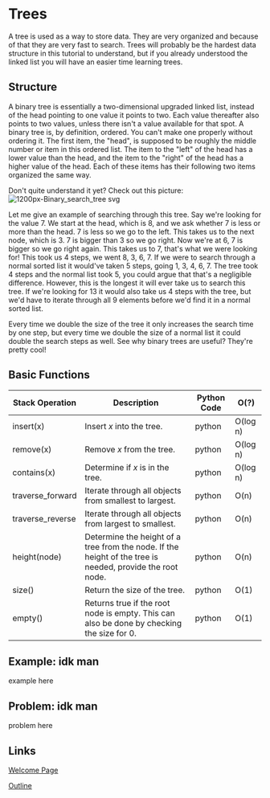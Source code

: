 # Trees
A tree is used as a way to store data. They are very organized and because of that they are very fast to search. Trees will probably be the hardest data structure in this tutorial to understand, but if you already understood the linked list you will have an easier time learning trees.

## Structure
A binary tree is essentially a two-dimensional upgraded linked list, instead of the head pointing to one value it points to two. Each value thereafter also points to two values, unless there isn't a value available for that spot. A binary tree is, by definition, ordered. You can't make one properly without ordering it. The first item, the "head", is supposed to be roughly the middle number or item in this ordered list. The item to the "left" of the head has a lower value than the head, and the item to the "right" of the head has a higher value of the head. Each of these items has their following two items organized the same way.

Don't quite understand it yet? Check out this picture:
![1200px-Binary_search_tree svg](https://user-images.githubusercontent.com/97632407/178615031-1070645a-68d6-46e3-9543-7463422526be.png)

Let me give an example of searching through this tree. Say we're looking for the value 7. We start at the head, which is 8, and we ask whether 7 is less or more than the head. 7 is less so we go to the left. This takes us to the next node, which is 3. 7 is bigger than 3 so we go right. Now we're at 6, 7 is bigger so we go right again. This takes us to 7, that's what we were looking for! This took us 4 steps, we went 8, 3, 6, 7. If we were to search through a normal sorted list it would've taken 5 steps, going 1, 3, 4, 6, 7. The tree took 4 steps and the normal list took 5, you could argue that that's a negligible difference. However, this is the longest it will ever take us to search this tree. If we're looking for 13 it would also take us 4 steps with the tree, but we'd have to iterate through all 9 elements before we'd find it in a normal sorted list.

Every time we double the size of the tree it only increases the search time by one step, but every time we double the size of a normal list it could double the search steps as well. See why binary trees are useful? They're pretty cool!

## Basic Functions
| Stack Operation | Description | Python Code | O(?) |
| --- | --- | --- | --- |
| insert(x) | Insert _x_ into the tree. | python | O(log n) |
| remove(x) | Remove _x_ from the tree. | python | O(log n) |
| contains(x) | Determine if _x_ is in the tree. | python | O(log n) |
| traverse_forward | Iterate through all objects from smallest to largest. | python | O(n) |
| traverse_reverse | Iterate through all objects from largest to smallest. | python | O(n) |
| height(node) | Determine the height of a tree from the node. If the height of the tree is needed, provide the root node. | python | O(n) |
| size() | Return the size of the tree. | python | O(1) |
| empty() | Returns true if the root node is empty. This can also be done by checking the size for 0. | python | O(1) |

## Example: idk man
example here

## Problem: idk man
problem here

## Links
[Welcome Page](0-welcome.md)

[Outline](outline.md)
